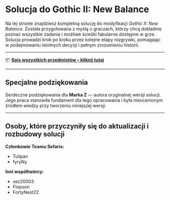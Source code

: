 # Solucja do Gothic II: New Balance

Na tej stronie znajdziesz kompletną solucję do modyfikacji *Gothic II: New Balance*. Została przygotowana z myślą o graczach, którzy chcą dokładnie poznać wszystkie zadania i możliwe ścieżki fabularne dostępne w grze. Solucja prowadzi krok po kroku przez kolejne etapy rozgrywki, pomagając w podejmowaniu istotnych decyzji i pełnym zrozumieniu historii.

---

📦 **[Spis wszystkich przedmiotów – kliknij tutaj](https://docs.google.com/spreadsheets/d/16CPrngIhKSiwGtmHGXCJE5o_w-4k_s_nNq7H7wzVwos/edit?gid=757649261#gid=757649261)**

---

## Specjalne podziękowania

Serdeczne podziękowania dla **Marka Z** — autora oryginalnej wersji solucji. Jego praca stanowiła fundament dla tego opracowania i była nieocenionym źródłem wiedzy przy tworzeniu niniejszej wersji.

---

## Osoby, które przyczyniły się do aktualizacji i rozbudowy solucji

**Członkowie Teamu Sefaris:**
- Tulipan  
- fyryNy  

**Inni współtwórcy:**
- xez20003  
- Flopson  
- FortyNest22
